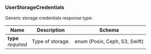 
<a name="userstoragecredentials"></a>
### UserStorageCredentials
Generic storage credentials response type.


|Name|Description|Schema|
|---|---|---|
|**type**  <br>*required*|Type of storage.|enum (Posix, Ceph, S3, Swift)|



